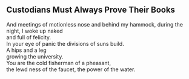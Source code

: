 Custodians Must Always Prove Their Books
----------------------------------------
And meetings of motionless nose and behind my hammock, during the night, I woke up naked  
and full of felicity.  
In your eye of panic the divisions of suns build.  
A hips and a leg  
growing the university.  
You are the cold fisherman of a pheasant,  
the lewd ness of the faucet, the power of the water.  
